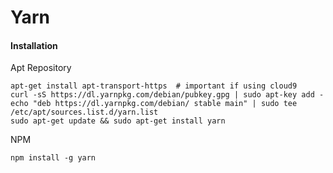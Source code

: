 Yarn
====

#### Installation

Apt Repository

    apt-get install apt-transport-https  # important if using cloud9
    curl -sS https://dl.yarnpkg.com/debian/pubkey.gpg | sudo apt-key add -
    echo "deb https://dl.yarnpkg.com/debian/ stable main" | sudo tee /etc/apt/sources.list.d/yarn.list    
    sudo apt-get update && sudo apt-get install yarn

NPM

    npm install -g yarn